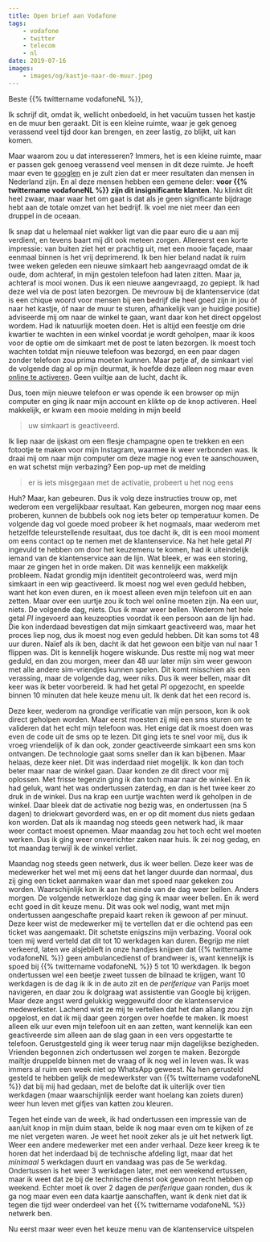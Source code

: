 ```yaml
---
title: Open brief aan Vodafone
tags:
    - vodafone
    - twitter
    - telecom
    - nl
date: 2019-07-16
images:
    - images/og/kastje-naar-de-muur.jpeg
---
```


Beste {{% twittername vodafoneNL %}},

Ik schrijf dit, omdat ik, wellicht onbedoeld, in het vacuüm tussen het kastje en de muur ben geraakt. Dit is een kleine ruimte, waar je gek genoeg verassend veel tijd door kan brengen, en zeer lastig, zo blijkt, uit kan komen.

Maar waarom zou u dat interesseren? Immers, het is een kleine ruimte, maar er passen gek genoeg verassend veel mensen in dit deze ruimte. Je hoeft maar even te [googlen](https://www.google.com/search?q=vodafone+kastje+muur) en je zult zien dat er meer resultaten dan mensen in Nederland zijn. En al deze mensen hebben een gemene deler: **voor {{% twittername vodafoneNL %}} zijn dit insignificante klanten**. Nu klinkt dit heel zwaar, maar waar het om gaat is dat als je geen significante bijdrage hebt aan de totale omzet van het bedrijf. Ik voel me niet meer dan een druppel in de oceaan.

Ik snap dat u helemaal niet wakker ligt van die paar euro die u aan mij verdient, en tevens baart mij dit ook meteen zorgen. Allereerst een korte impressie: van buiten ziet het er prachtig uit, met een mooie façade, maar eenmaal binnen is het vrij deprimerend. Ik ben hier beland nadat ik ruim twee weken geleden een nieuwe simkaart heb aangevraagd omdat de ik oude, dom achteraf, in mijn gestolen telefoon had laten zitten. Maar ja, achteraf is mooi wonen. Dus ik een nieuwe aangevraagd, zo gepiept. Ik had deze wel via de post laten bezorgen. De mevrouw bij de klantenservice (dat is een chique woord voor mensen bij een bedrijf die heel goed zijn in jou óf naar het kastje, óf naar de muur te sturen, afhankelijk van je huidige positie) adviseerde mij om naar de winkel te gaan, want daar kon het direct opgelost wordem. Had ik natuurlijk moeten doen. Het is altijd een feestje om drie kwartier te wachten in een winkel voordat je wordt geholpen, maar ik koos voor de optie om de simkaart met de post te laten bezorgen. Ik moest toch wachten totdat mijn nieuwe telefoon was bezorgd, en een paar dagen zonder telefoon zou prima moeten kunnen. Maar petje af, de simkaart viel de volgende dag al op mijn deurmat, ik hoefde deze alleen nog maar even [online te activeren](https://vodafone.nl/simkaart). Geen vuiltje aan de lucht, dacht ik.

Dus, toen mijn nieuwe telefoon er was opende ik een browser op mijn computer en ging ik naar mijn account en klikte op de knop activeren. Heel makkelijk, er kwam een mooie melding in mijn beeld

> uw simkaart is geactiveerd.

Ik liep naar de ijskast om een flesje champagne open te trekken en een fotootje te maken voor mijn Instagram, waarmee ik weer verbonden was. Ik draai mij om naar mijn computer om deze magie nog even te aanschouwen, en wat schetst mijn verbazing? Een pop-up met de melding

> er is iets misgegaan met de activatie, probeert u het nog eens

Huh? Maar, kan gebeuren. Dus ik volg deze instructies trouw op, met wederom een vergelijkbaar resultaat. Kan gebeuren, morgen nog maar eens proberen, kunnen de bubbels ook nog iets beter op temperatuur komen. De volgende dag vol goede moed probeer ik het nogmaals, maar wederom met hetzelfde teleurstellende resultaat, dus toe dacht ik, dit is een mooi moment om eens contact op te nemen met de klantenservice. Na het hele getal _PI_ ingevuld te hebben om door het keuzemenu te komen, had ik uiteindelijk iemand van de klantenservice aan de lijn. Wat bleek, er was een storing, maar ze gingen het in orde maken. Dit was kennelijk een makkelijk probleem. Nadat grondig mijn identiteit gecontroleerd was, werd mijn simkaart in een wip geactiveerd. Ik moest nog wel even geduld hebben, want het kon even duren, en ik moest alleen even mijn telefoon uit en aan zetten. Maar over een uurtje zou ik toch wel online moeten zijn. Na een uur, niets. De volgende dag, niets. Dus ik maar weer bellen. Wederom het hele getal _PI_ ingevoerd aan keuzeopties voordat ik een persoon aan de lijn had. Die kon inderdaad bevestigen dat mijn simkaart geactiveerd was, maar het proces liep nog, dus ik moest nog even geduld hebben. Dit kan soms tot 48 uur duren. Naïef als ik ben, dacht ik dat het gewoon een bitje van nul naar 1 flippen was. Dit is kennelijk hogere wiskunde. Dus restte mij nog wat meer geduld, en dan zou morgen, meer dan 48 uur later mijn sim weer gewoon met alle andere sim-vriendjes kunnen spelen. Dit komt misschien als een verassing, maar de volgende dag, weer niks. Dus ik weer bellen, maar dit keer was ik beter voorbereid. Ik had het getal _PI_ opgezocht, en speelde binnen 10 minuten dat hele keuze menu uit. Ik denk dat het een record is.

Deze keer, wederom na grondige verificatie van mijn persoon, kon ik ook direct geholpen worden. Maar eerst moesten zij mij een sms sturen om te valideren dat het echt mijn telefoon was. Het enige dat ik moest doen was even de code uit de sms op te lezen. Dit ging iets te snel voor mij, dus ik vroeg vriendelijk of ik dan ook, zonder geactiveerde simkaart een sms kon ontvangen. De technologie gaat soms sneller dan ik kan bijbenen. Maar helaas, deze keer niet. Dit was inderdaad niet mogelijk. Ik kon dan toch beter maar naar de winkel gaan. Daar konden ze dit direct voor mij oplossen. Met frisse tegenzin ging ik dan toch maar naar de winkel. En ik had geluk, want het was ondertussen zaterdag, en dan is het twee keer zo druk in de winkel. Dus na krap een uurtje wachten werd ik geholpen in de winkel. Daar bleek dat de activatie nog bezig was, en ondertussen (na 5 dagen) to driekwart gevorderd was, en er op dit moment dus niets gedaan kon worden. Dat als ik maandag nog steeds geen netwerk had, ik maar weer contact moest opnemen. Maar maandag zou het toch echt wel moeten werken. Dus ik ging weer onverrichter zaken naar huis. Ik zei nog gedag, en tot maandag terwijl ik de winkel verliet.

Maandag nog steeds geen netwerk, dus ik weer bellen. Deze keer was de medewerker het wel met mij eens dat het langer duurde dan normaal, dus zij ging een ticket aanmaken waar dan met spoed naar gekeken zou worden. Waarschijnlijk kon ik aan het einde van de dag weer bellen. Anders morgen. De volgende netwerkloze dag ging ik maar weer bellen. En ik werd echt goed in dit keuze menu. Dit was ook wel nodig, want met mijn ondertussen aangeschafte prepaid kaart reken ik gewoon af per minuut. Deze keer wist de medewerker mij te vertellen dat er die ochtend pas een ticket was aangemaakt. Dit schetste enigszins mijn verbazing. Vooral ook toen mij werd verteld dat dit tot 10 werkdagen kan duren. Begrijp me niet verkeerd, laten we alsjeblieft in onze handjes knijpen dat {{% twittername vodafoneNL %}} geen ambulancedienst of brandweer is, want kennelijk is spoed bij {{% twittername vodafoneNL %}} 5 tot 10 werkdagen. Ik begon ondertussen wel een beetje zweet tussen de bilnaad te krijgen, want 10 werkdagen is de dag ik ik in de auto zit en de _periferique_ van Parijs moet navigeren, en daar zou ik dolgraag wat assistentie van Google bij krijgen. Maar deze angst werd gelukkig weggewuifd door de klantenservice medewerkster. Lachend wist ze mij te vertellen dat het dan allang zou zijn opgelost, en dat ik mij daar geen zorgen over hoefde te maken. Ik moest alleen elk uur even mijn telefoon uit en aan zetten, want kennelijk kan een geactiveerde sim alleen aan de slag gaan in een vers opgestartte te telefoon. Gerustgesteld ging ik weer terug naar mijn dagelijkse bezigheden. Vrienden begonnen zich ondertussen wel zorgen te maken. Bezorgde mailtje druppelde binnen met de vraag of ik nog wel in leven was. Ik was immers al ruim een week niet op WhatsApp geweest. Na hen gerusteld gesteld te hebben gelijk de medewerkster van {{% twittername vodafoneNL %}} dat bij mij had gedaan, met de belofte dat ik uiterlijk over tien werkdagen (maar waarschijnlijk eerder want hoelang kan zoiets duren) weer hun leven met gifjes van katten zou kleuren.

Tegen het einde van de week, ik had ondertussen een impressie van de aan/uit knop in mijn duim staan, belde ik nog maar even om te kijken of ze me niet vergeten waren. Je weet het nooit zeker als je uit het netwerk ligt. Weer een andere medewerker met een ander verhaal. Deze keer kreeg ik te horen dat het inderdaad bij de technische afdeling ligt, maar dat het _minimaal_ 5 werkdagen duurt en vandaag was pas de 5e werkdag. Ondertussen is het weer 3 werkdagen later, met een weekend ertussen, maar ik weet dat ze bij de technische dienst ook gewoon recht hebben op weekend. Echter moet ik over 2 dagen de _periferique_ gaan ronden, dus ik ga nog maar even een data kaartje aanschaffen, want ik denk niet dat ik tegen die tijd weer onderdeel van het {{% twittername vodafoneNL %}} netwerk ben.

Nu eerst maar weer even het keuze menu van de klantenservice uitspelen

